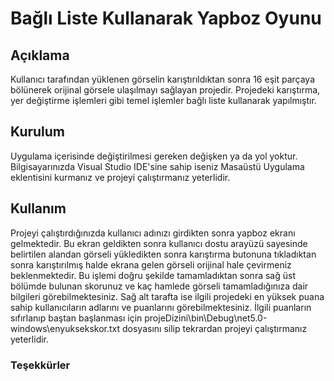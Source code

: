 # Bağlı Liste Kullanarak Yapboz Oyunu

## Açıklama
  Kullanıcı tarafından yüklenen görselin karıştırıldıktan sonra 16 eşit parçaya bölünerek orijinal görsele ulaşılmayı sağlayan projedir.
  Projedeki karıştırma, yer değiştirme işlemleri gibi temel işlemler bağlı liste kullanarak yapılmıştır.

## Kurulum
  Uygulama içerisinde değiştirilmesi gereken değişken ya da yol yoktur. 
  Bilgisayarınızda Visual Studio IDE'sine sahip iseniz Masaüstü Uygulama eklentisini kurmanız ve projeyi çalıştırmanız yeterlidir.
  
## Kullanım
  Projeyi çalıştırdığınızda kullanıcı adınızı girdikten sonra yapboz ekranı gelmektedir. Bu ekran geldikten sonra kullanıcı dostu arayüzü sayesinde belirtilen alandan görseli yükledikten sonra karıştırma butonuna tıkladıktan sonra karıştırılmış halde ekrana gelen görseli orijinal hale çevirmeniz beklenmektedir. Bu işlemi doğru şekilde tamamladıktan sonra sağ üst bölümde bulunan skorunuz ve kaç hamlede görseli tamamladığınıza dair bilgileri görebilmektesiniz. Sağ alt tarafta ise ilgili projedeki en yüksek puana sahip kullanıcıların adlarını ve puanlarını görebilmektesiniz. İlgili puanların sıfırlanıp baştan başlanması için projeDizini\bin\Debug\net5.0-windows\enyuksekskor.txt dosyasını silip tekrardan projeyi çalıştırmanız yeterlidir.

### Teşekkürler